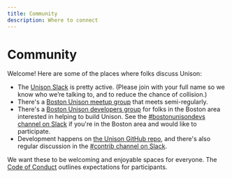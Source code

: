 ```yaml
---
title: Community
description: Where to connect
---
```


# Community

Welcome! Here are some of the places where folks discuss Unison:

* The [Unison Slack](/slack) is pretty active.  (Please join with your full name so we know who we’re talking to, and to reduce the chance of collision.)
* There's a [Boston Unison meetup group](https://www.meetup.com/Boston-Unison/) that meets semi-regularly.  
* There's a [Boston Unison developers group](https://github.com/unisonweb/unison/wiki/Boston-Unison-Developers-meetup-notes) for folks in the Boston area interested in helping to build Unison. See the [#bostonunisondevs channel on Slack](/slack) if you're in the Boston area and would like to participate.
* Development happens on [the Unison GitHub repo](https://github.com/unisonweb/unison/), and there's also regular discussion in the [#contrib channel on Slack](/slack).

We want these to be welcoming and enjoyable spaces for everyone. The [Code of Conduct](/code-of-conduct) outlines expectations for participants.
